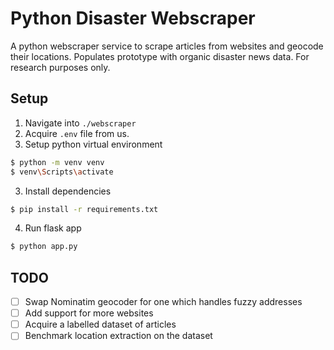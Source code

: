 # Python Disaster Webscraper

A python webscraper service to scrape articles from websites and geocode their locations.
Populates prototype with organic disaster news data. For research purposes only.

## Setup

1. Navigate into `./webscraper`
2. Acquire `.env` file from us.
3. Setup python virtual environment

```bash
$ python -m venv venv
$ venv\Scripts\activate
```

3. Install dependencies

```bash
$ pip install -r requirements.txt
```

4. Run flask app

```bash
$ python app.py
```

## TODO
- [ ] Swap Nominatim geocoder for one which handles fuzzy addresses
- [ ] Add support for more websites
- [ ] Acquire a labelled dataset of articles
- [ ] Benchmark location extraction on the dataset
